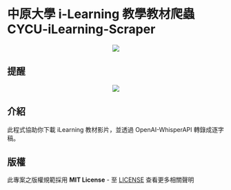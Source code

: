 # 中原大學 i-Learning 教學教材爬蟲 CYCU-iLearning-Scraper
<p align="center">
  <img src="https://i.imgur.com/q65ktuN.png" />
</p>

## 提醒
<p align="center">
  <img src="https://www.lhu.edu.tw/psmart/ex/2019%E6%B5%B7%E5%A0%B1.jpg" />
</p>

## 介紹
此程式協助你下載 iLearning 教材影片，並透過 OpenAI-WhisperAPI 轉錄成逐字稿。

## 版權
此專案之版權規範採用 **MIT License** - 至 [LICENSE](LICENSE) 查看更多相關聲明
